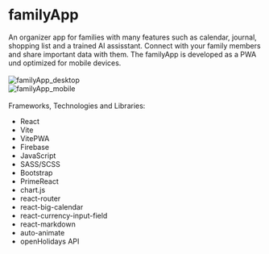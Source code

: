 # familyApp

An organizer app for families with many features such as calendar, journal, shopping list and a trained AI assisstant. Connect with your family members and share important data with them. The familyApp is developed as a PWA und optimized for mobile devices.
<br>
<br>
![familyApp_desktop](https://github.com/mikemeyer186/familyApp/assets/112903209/eb69a8f0-d0a1-405d-a242-d28455135133)
<br>
![familyApp_mobile](https://github.com/mikemeyer186/familyApp/assets/112903209/ea3bf1b5-b947-4ac6-b773-723879f39e55)
<br>
<br>
Frameworks, Technologies and Libraries:
- React
- Vite
- VitePWA
- Firebase
- JavaScript
- SASS/SCSS
- Bootstrap
- PrimeReact
- chart.js
- react-router
- react-big-calendar
- react-currency-input-field
- react-markdown
- auto-animate
- openHolidays API
